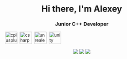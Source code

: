 <div id="header" align="center">
<h1> Hi there, I'm Alexey </h1>
<h3> Junior C++ Developer </h3>
</div>

<img src="https://cdn.jsdelivr.net/gh/devicons/devicon@latest/icons/cplusplus/cplusplus-original.svg" title="cplusplus" width="40" height="40"/>&nbsp;
<img src="https://cdn.jsdelivr.net/gh/devicons/devicon@latest/icons/csharp/csharp-original.svg" title="csharp" width="40" height="40"/>&nbsp;
<img src="https://cdn.jsdelivr.net/gh/devicons/devicon@latest/icons/unrealengine/unrealengine-original.svg" title="unrealengine" width="40" height="40"/>&nbsp;
<img src="https://cdn.jsdelivr.net/gh/devicons/devicon@latest/icons/unity/unity-original.svg" title="unity" width="40" height="40"/>&nbsp;
  
<div id="statistics" align="center">
<img src="https://github-profile-summary-cards.vercel.app/api/cards/profile-details?username=aamadaminov&theme=github_dark"/>
<img src="https://github-profile-summary-cards.vercel.app/api/cards/most-commit-language?username=aamadaminov&theme=github_dark"/>
<img src="https://github-profile-summary-cards.vercel.app/api/cards/stats?username=aamadaminov&theme=github_dark"/>
</div>

<!--
**aamadaminov/aamadaminov** is a ✨ _special_ ✨ repository because its `README.md` (this file) appears on your GitHub profile.

Here are some ideas to get you started:

- 🔭 I’m currently working on ...
- 🌱 I’m currently learning C++...
- 👯 I’m looking to collaborate on ...
- 🤔 I’m looking for help with ...
- 💬 Ask me about ...
- 📫 How to reach me: ...
- 😄 Pronouns: ...
- ⚡ Fun fact: ...
-->
